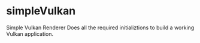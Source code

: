 # simpleVulkan
Simple Vulkan Renderer
Does all the required initializtions to build a working Vulkan application.
